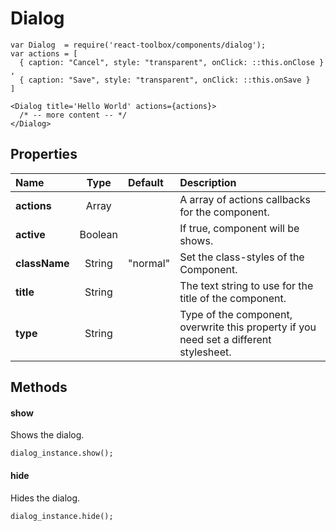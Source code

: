 # Dialog

```
var Dialog  = require('react-toolbox/components/dialog');
var actions = [
  { caption: "Cancel", style: "transparent", onClick: ::this.onClose }
,
  { caption: "Save", style: "transparent", onClick: ::this.onSave }
]

<Dialog title='Hello World' actions={actions}>
  /* -- more content -- */
</Dialog>
```

## Properties

| Name              | Type          | Default         | Description|
|:-                 |:-:            | :-              |:-|
| **actions**       | Array         |                 | A array of actions callbacks for the component.|
| **active**        | Boolean       |                 | If true, component will be shows.|
| **className**     | String        | "normal"        | Set the class-styles of the Component.|
| **title**         | String        |                 | The text string to use for the title of the component.|
| **type**          | String        |                 | Type of the component, overwrite this property if you need set a different stylesheet.|

## Methods

#### show
Shows the dialog.

```
dialog_instance.show();
```

#### hide
Hides the dialog.

```
dialog_instance.hide();
```
